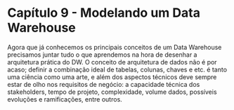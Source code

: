 # Capítulo 9 -  Modelando um Data Warehouse

Agora que já conhecemos os principais conceitos de um Data Warehouse precisamos juntar tudo o que aprendemos na hora de desenhar a arquitetura prática do DW. O conceito de arquitetura de dados não é por acaso; definir a combinação ideal de tabelas, colunas, chaves e etc. é tanto uma ciência como uma arte, e além dos aspectos técnicos deve sempre estar de olho nos requisitos de negócio: a capacidade técnica dos stakeholders, tempo de projeto, complexidade, volume dados, possíveis evoluções e ramificações, entre outros. 

